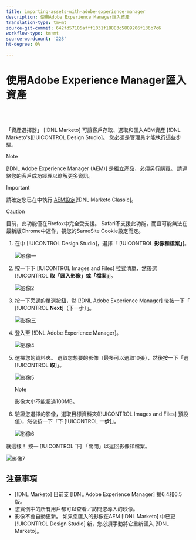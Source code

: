 ```yaml
---
title: importing-assets-with-adobe-experience-manager
description: 使用Adobe Experience Manager匯入資產
translation-type: tm+mt
source-git-commit: 642fd57105afff1031f18883c5809206f136b7c6
workflow-type: tm+mt
source-wordcount: '228'
ht-degree: 0%

---
```



# 使用Adobe Experience Manager匯入資產

<br> 

「資產選擇器」 [!DNL Marketo] 可讓客戶存取、選取和匯入AEM資產 [!DNL Marketo's][!UICONTROL Design Studio]。 您必須是管理員才能執行這些步驟。

>[!NOTE]
>[!DNL Adobe Experience Manager (AEM)] 是獨立產品，必須另行購買。 請連絡您的客戶成功經理以瞭解更多資訊。

>[!IMPORTANT]
>請確定您已在中執行 [AEM設定](https://docs.marketo.com/x/FwPLAQ)[!DNL Marketo Classic]。

>[!CAUTION]
>
>目前，此功能僅在Firefox中完全受支援。 Safari不支援此功能，而且可能無法在最新版Chrome中運作，視您的SameSite Cookie設定而定。

1. 在中 [!UICONTROL Design Studio]，選擇「 [!UICONTROL **影像和檔案」**]。

   ![影像一](/help/sky/assets/design-studio/importing-assets-with-adobe-experience-manager/importing-assets-with-adobe-experience-manager-1.png)

1. 按一下下 [!UICONTROL Images and Files] 拉式清單，然後選 [!UICONTROL **取「匯入影像」或「檔案」**]。

   ![影像2](/help/sky/assets/design-studio/importing-assets-with-adobe-experience-manager/importing-assets-with-adobe-experience-manager-2.png)

1. 按一下旁邊的單選按鈕，然 [!DNL Adobe Experience Manager] 後按一下「 [!UICONTROL **Next**]（下一步）」。

   ![影像三](/help/sky/assets/design-studio/importing-assets-with-adobe-experience-manager/importing-assets-with-adobe-experience-manager-3.png)

1. 登入至 [!DNL Adobe Experience Manager]。

   ![影像4](/help/sky/assets/design-studio/importing-assets-with-adobe-experience-manager/importing-assets-with-adobe-experience-manager-4.png)

1. 選擇您的資料夾。 選取您想要的影像（最多可以選取10張），然後按一下「選 [!UICONTROL **取**]」。

   ![影像5](/help/sky/assets/design-studio/importing-assets-with-adobe-experience-manager/importing-assets-with-adobe-experience-manager-5.png)

   >[!NOTE]
   >
   >影像大小不能超過100MB。

1. 驗證您選擇的影像，選取目標資料夾([!UICONTROL Images and Files] 預設值)，然後按一下「下 [!UICONTROL **一步**]」。

   ![影像6](/help/sky/assets/design-studio/importing-assets-with-adobe-experience-manager/importing-assets-with-adobe-experience-manager-6.png)

就這樣！ 按一 [!UICONTROL **下**] 「關閉」以返回影像和檔案。

![影像7](/help/sky/assets/design-studio/importing-assets-with-adobe-experience-manager/importing-assets-with-adobe-experience-manager-7.png)

## 注意事項

* [!DNL Marketo] 目前支 [!DNL Adobe Experience Manager] 援6.4和6.5版。
* 您實例中的所有用戶都可以查看／訪問您導入的映像。
* 影像不會自動更新。 如果您匯入的影像在AEM [!DNL Marketo] 中已更 [!UICONTROL Design Studio] 新，您必須手動將它重新匯入 [!DNL Marketo]。
